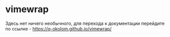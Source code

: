 # vimewrap
Здесь нет ничего необычного, для перехода к документации перейдите по ссылке - https://q-okolom.github.io/vimewrap/
